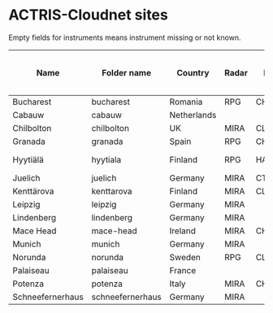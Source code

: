 # ACTRIS-Cloudnet sites

Empty fields for instruments means instrument missing or not known.

| Name              | Folder name      | Country     | Radar  | Lidar  | MWR    | Model     | Raw data to FMI | Contact                     |
| ----------------- | ---------------- | ----------- | ------ | ------ | ------ | --------- | --------------- | --------------------------- |
| Bucharest         | bucharest        | Romania     | RPG    | CHM15K |        | ECMWF     | Yes             |                             |
| Cabauw            | cabauw           | Netherlands |        |        |        | ECMWF     |                 |                             |
| Chilbolton        | chilbolton       | UK          | MIRA   | CL51   | HATPRO | ECMWF     |                 | chris.walden@stfc.ac.uk     |
| Granada           | granada          | Spain       | RPG    | CHM15K |        | ECMWF     | Yes             |                             |
| Hyytiälä          | hyytiala         | Finland     | RPG    | HALO   | HATPRO | ICON-IGLO | Yes             | dmitri.moisseev@helsinki.fi |
| Juelich           | juelich          | Germany     | MIRA   | CT25K  | HATPRO | ECMWF     |                 |                             |
| Kenttärova        | kenttarova       | Finland     | MIRA   | CL31   |        | ECMWF     | Yes             |                             |
| Leipzig           | leipzig          | Germany     | MIRA   |        |        | ECMWF     |                 | buehl@tropos.de             |
| Lindenberg        | lindenberg       | Germany     | MIRA   |        | HATPRO | ECMWF     |                 |                             | 
| Mace Head         | mace-head        | Ireland     | MIRA   | CHM15K | HATPRO | ECMWF     | Yes             |                             |
| Munich            | munich           | Germany     | MIRA   |        |        | ECMWF     |                 |                             |
| Norunda           | norunda          | Sweden      | RPG    | CL51   |        | ECMWF     | Yes             |                             |
| Palaiseau         | palaiseau        | France      |        |        |        | ECMWF     |                 |                             |
| Potenza           | potenza          | Italy       | MIRA   | CHM15K |        | ECMWF     |                 |                             |
| Schneefernerhaus  | schneefernerhaus | Germany     | MIRA   |        |        | ECMWF     |                 | tobias.zinner@lmu.de        |
